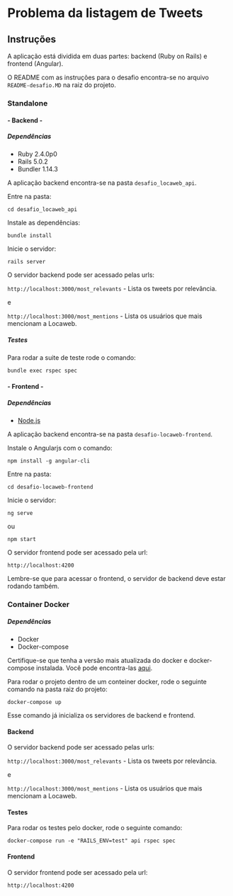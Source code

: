 # Problema da listagem de Tweets

## Instruções

A aplicação está dividida em duas partes: backend (Ruby on Rails) e frontend (Angular).

O README com as instruções para o desafio encontra-se no arquivo `README-desafio.MD` na raiz do projeto.

### Standalone

#### - Backend -

##### Dependências

* Ruby 2.4.0p0
* Rails 5.0.2
* Bundler 1.14.3

A aplicação backend encontra-se na pasta `desafio_locaweb_api`. 

Entre na pasta:
```
cd desafio_locaweb_api
```
Instale as dependências:
```
bundle install
```
Inicie o servidor:
```
rails server
```
O servidor backend pode ser acessado pelas urls:

`http://localhost:3000/most_relevants`  - Lista os tweets por relevância.

e 

`http://localhost:3000/most_mentions` - Lista os usuários que mais mencionam a Locaweb.

##### Testes

Para rodar a suite de teste rode o comando:
```
bundle exec rspec spec
```

#### - Frontend -

##### Dependências

* [Node.js](https://nodejs.org)

A aplicação backend encontra-se na pasta `desafio-locaweb-frontend`. 

Instale o Angularjs com o comando:
```
npm install -g angular-cli
```
Entre na pasta:
```
cd desafio-locaweb-frontend
```
Inicie o servidor:
```
ng serve
```
ou
```
npm start
```
O servidor frontend pode ser acessado pela url:

`http://localhost:4200`

Lembre-se que para acessar o frontend, o servidor de backend deve estar rodando também.

### Container Docker

##### Dependências

* Docker
* Docker-compose

Certifique-se que tenha a versão mais atualizada do docker e docker-compose instalada. Você pode encontra-las [aqui](https://www.docker.com).

Para rodar o projeto dentro de um conteiner docker, rode o seguinte comando na pasta raiz do projeto:
```
docker-compose up
```
Esse comando já inicializa os servidores de backend e frontend.

#### Backend

O servidor backend pode ser acessado pelas urls:

`http://localhost:3000/most_relevants`  - Lista os tweets por relevância.

e 

`http://localhost:3000/most_mentions` - Lista os usuários que mais mencionam a Locaweb.

#### Testes

Para rodar os testes pelo docker, rode o seguinte comando:
```
docker-compose run -e "RAILS_ENV=test" api rspec spec
```

#### Frontend

O servidor frontend pode ser acessado pela url:

`http://localhost:4200`
